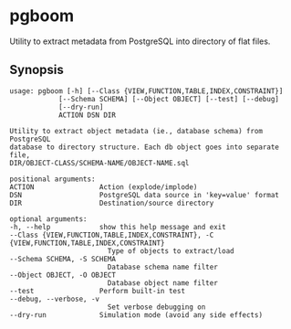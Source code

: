 pgboom
======

Utility to extract metadata from PostgreSQL into directory of flat files.

Synopsis
--------

    usage: pgboom [-h] [--Class {VIEW,FUNCTION,TABLE,INDEX,CONSTRAINT}]
                [--Schema SCHEMA] [--Object OBJECT] [--test] [--debug]
                [--dry-run]
                ACTION DSN DIR

    Utility to extract object metadata (ie., database schema) from PostgreSQL
    database to directory structure. Each db object goes into separate file,
    DIR/OBJECT-CLASS/SCHEMA-NAME/OBJECT-NAME.sql

    positional arguments:
    ACTION                Action (explode/implode)
    DSN                   PostgreSQL data source in 'key=value' format
    DIR                   Destination/source directory

    optional arguments:
    -h, --help            show this help message and exit
    --Class {VIEW,FUNCTION,TABLE,INDEX,CONSTRAINT}, -C {VIEW,FUNCTION,TABLE,INDEX,CONSTRAINT}
                            Type of objects to extract/load
    --Schema SCHEMA, -S SCHEMA
                            Database schema name filter
    --Object OBJECT, -O OBJECT
                            Database object name filter
    --test                Perform built-in test
    --debug, --verbose, -v
                            Set verbose debugging on
    --dry-run             Simulation mode (avoid any side effects)
